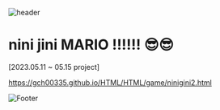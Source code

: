  ![header](https://capsule-render.vercel.app/api?type=waving&color=auto&height=200&section&text=NiniJini-GitHub&animation=fadeIn)
 
 
 <h1>  nini jini MARIO !!!!!! 😎😎</h1>
 [2023.05.11 ~ 05.15 project]



https://gch00335.github.io/HTML/HTML/game/ninigini2.html





 ![Footer](https://capsule-render.vercel.app/api?type=waving&color=auto&height=200&section=footer)
